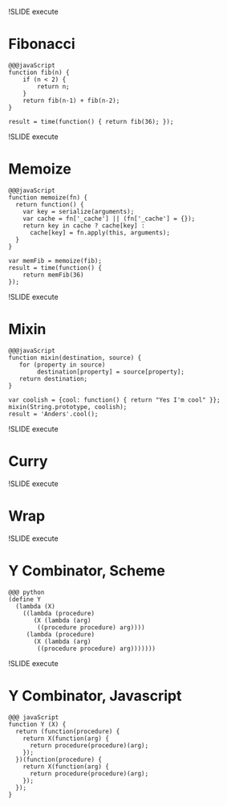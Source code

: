 !SLIDE execute
# Fibonacci

    @@@javaScript
    function fib(n) {
        if (n < 2) {
            return n;
        }
        return fib(n-1) + fib(n-2);
    }
 
    result = time(function() { return fib(36); });



!SLIDE execute
# Memoize

    @@@javaScript
    function memoize(fn) {
      return function() {
        var key = serialize(arguments);
        var cache = fn['_cache'] || (fn['_cache'] = {});
        return key in cache ? cache[key] :
          cache[key] = fn.apply(this, arguments);
      }
    }

    var memFib = memoize(fib);
    result = time(function() {
        return memFib(36)
    });

!SLIDE execute
# Mixin
    
    @@@javaScript
    function mixin(destination, source) {
       for (property in source)
            destination[property] = source[property];
       return destination;
    }

    var coolish = {cool: function() { return "Yes I'm cool" }};
    mixin(String.prototype, coolish);
    result = 'Anders'.cool();



!SLIDE execute
# Curry


!SLIDE execute
# Wrap


!SLIDE execute
# Y Combinator, Scheme

    @@@ python
    (define Y
      (lambda (X)
        ((lambda (procedure)
           (X (lambda (arg)
            ((procedure procedure) arg))))
         (lambda (procedure)
           (X (lambda (arg)
            ((procedure procedure) arg)))))))


!SLIDE execute
# Y Combinator, Javascript

    @@@ javaScript
    function Y (X) {
      return (function(procedure) {
        return X(function(arg) {
          return procedure(procedure)(arg);
        });
      })(function(procedure) {
        return X(function(arg) {
          return procedure(procedure)(arg);
        });
      });
    }
